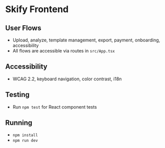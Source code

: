 # Skify Frontend

## User Flows
- Upload, analyze, template management, export, payment, onboarding, accessibility
- All flows are accessible via routes in `src/App.tsx`

## Accessibility
- WCAG 2.2, keyboard navigation, color contrast, i18n

## Testing
- Run `npm test` for React component tests

## Running
- `npm install`
- `npm run dev`
